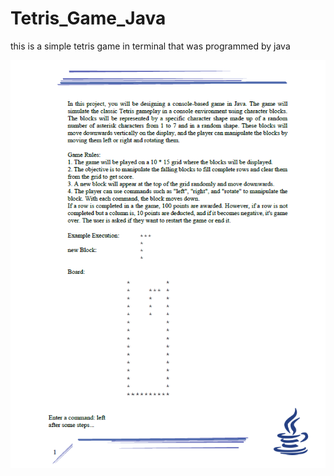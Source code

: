 # Tetris_Game_Java
this is a simple tetris game in terminal that was programmed by java

![](project_description/first.png)
